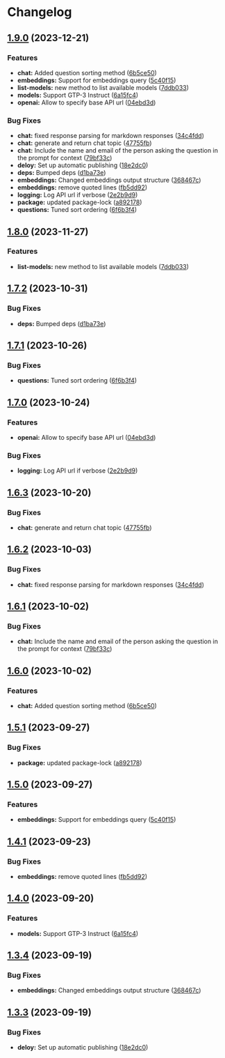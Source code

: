 # Changelog

## [1.9.0](https://github.com/mcmatrix/email-ai-tools/compare/v1.8.0...v1.9.0) (2023-12-21)


### Features

* **chat:** Added question sorting method ([6b5ce50](https://github.com/mcmatrix/email-ai-tools/commit/6b5ce506f7d43e03b1dd9f6ae0142c976a4eb88e))
* **embeddings:** Support for embeddings query ([5c40f15](https://github.com/mcmatrix/email-ai-tools/commit/5c40f1504f969cb39270edf28e06e2ea65681fc1))
* **list-models:** new method to list available models ([7ddb033](https://github.com/mcmatrix/email-ai-tools/commit/7ddb0334d1cc7b702533aec004b249ef5b1654b7))
* **models:** Support GTP-3 Instruct ([6a15fc4](https://github.com/mcmatrix/email-ai-tools/commit/6a15fc4fdda175485fc22b2bc5fa68a281ee65f5))
* **openai:** Allow to specify base API url ([04ebd3d](https://github.com/mcmatrix/email-ai-tools/commit/04ebd3d5adfd88ec7a681bbffed4fb302c982846))


### Bug Fixes

* **chat:** fixed response parsing for markdown responses ([34c4fdd](https://github.com/mcmatrix/email-ai-tools/commit/34c4fdda3ee7eca3a66d5f469cb4ee7a1f777083))
* **chat:** generate and return chat topic ([47755fb](https://github.com/mcmatrix/email-ai-tools/commit/47755fb0a8625df3bc43c2dc5b410d419e90bc03))
* **chat:** Include the name and email of the person asking the question in the prompt for context ([79bf33c](https://github.com/mcmatrix/email-ai-tools/commit/79bf33ca1ccd47e3680e912aebe8bcd243578507))
* **deloy:** Set up automatic publishing ([18e2dc0](https://github.com/mcmatrix/email-ai-tools/commit/18e2dc00a2c123995f2e67c81c132e4380021dd7))
* **deps:** Bumped deps ([d1ba73e](https://github.com/mcmatrix/email-ai-tools/commit/d1ba73ee14c3d1cd680a64fba637ae658460dcf3))
* **embeddings:** Changed embeddings output structure ([368467c](https://github.com/mcmatrix/email-ai-tools/commit/368467cabcb21dab9d4819933f6d3027f3cd3f26))
* **embeddings:** remove quoted lines ([fb5dd92](https://github.com/mcmatrix/email-ai-tools/commit/fb5dd92b834249a0290113df4c42b2f01eb22e84))
* **logging:** Log API url if verbose ([2e2b9d9](https://github.com/mcmatrix/email-ai-tools/commit/2e2b9d9bc605b3261f420855d5ae2d0ca5878153))
* **package:** updated package-lock ([a892178](https://github.com/mcmatrix/email-ai-tools/commit/a89217801c7d05a281c031a9ac72593e29febc97))
* **questions:** Tuned sort ordering ([6f6b3f4](https://github.com/mcmatrix/email-ai-tools/commit/6f6b3f467e70cca1dab82410c07029ca98932d7d))

## [1.8.0](https://github.com/postalsys/email-ai-tools/compare/v1.7.2...v1.8.0) (2023-11-27)


### Features

* **list-models:** new method to list available models ([7ddb033](https://github.com/postalsys/email-ai-tools/commit/7ddb0334d1cc7b702533aec004b249ef5b1654b7))

## [1.7.2](https://github.com/postalsys/email-ai-tools/compare/v1.7.1...v1.7.2) (2023-10-31)


### Bug Fixes

* **deps:** Bumped deps ([d1ba73e](https://github.com/postalsys/email-ai-tools/commit/d1ba73ee14c3d1cd680a64fba637ae658460dcf3))

## [1.7.1](https://github.com/postalsys/email-ai-tools/compare/v1.7.0...v1.7.1) (2023-10-26)


### Bug Fixes

* **questions:** Tuned sort ordering ([6f6b3f4](https://github.com/postalsys/email-ai-tools/commit/6f6b3f467e70cca1dab82410c07029ca98932d7d))

## [1.7.0](https://github.com/postalsys/email-ai-tools/compare/v1.6.3...v1.7.0) (2023-10-24)


### Features

* **openai:** Allow to specify base API url ([04ebd3d](https://github.com/postalsys/email-ai-tools/commit/04ebd3d5adfd88ec7a681bbffed4fb302c982846))


### Bug Fixes

* **logging:** Log API url if verbose ([2e2b9d9](https://github.com/postalsys/email-ai-tools/commit/2e2b9d9bc605b3261f420855d5ae2d0ca5878153))

## [1.6.3](https://github.com/postalsys/email-ai-tools/compare/v1.6.2...v1.6.3) (2023-10-20)


### Bug Fixes

* **chat:** generate and return chat topic ([47755fb](https://github.com/postalsys/email-ai-tools/commit/47755fb0a8625df3bc43c2dc5b410d419e90bc03))

## [1.6.2](https://github.com/postalsys/email-ai-tools/compare/v1.6.1...v1.6.2) (2023-10-03)


### Bug Fixes

* **chat:** fixed response parsing for markdown responses ([34c4fdd](https://github.com/postalsys/email-ai-tools/commit/34c4fdda3ee7eca3a66d5f469cb4ee7a1f777083))

## [1.6.1](https://github.com/postalsys/email-ai-tools/compare/v1.6.0...v1.6.1) (2023-10-02)


### Bug Fixes

* **chat:** Include the name and email of the person asking the question in the prompt for context ([79bf33c](https://github.com/postalsys/email-ai-tools/commit/79bf33ca1ccd47e3680e912aebe8bcd243578507))

## [1.6.0](https://github.com/postalsys/email-ai-tools/compare/v1.5.1...v1.6.0) (2023-10-02)


### Features

* **chat:** Added question sorting method ([6b5ce50](https://github.com/postalsys/email-ai-tools/commit/6b5ce506f7d43e03b1dd9f6ae0142c976a4eb88e))

## [1.5.1](https://github.com/postalsys/email-ai-tools/compare/v1.5.0...v1.5.1) (2023-09-27)


### Bug Fixes

* **package:** updated package-lock ([a892178](https://github.com/postalsys/email-ai-tools/commit/a89217801c7d05a281c031a9ac72593e29febc97))

## [1.5.0](https://github.com/postalsys/email-ai-tools/compare/v1.4.1...v1.5.0) (2023-09-27)


### Features

* **embeddings:** Support for embeddings query ([5c40f15](https://github.com/postalsys/email-ai-tools/commit/5c40f1504f969cb39270edf28e06e2ea65681fc1))

## [1.4.1](https://github.com/postalsys/email-ai-tools/compare/v1.4.0...v1.4.1) (2023-09-23)


### Bug Fixes

* **embeddings:** remove quoted lines ([fb5dd92](https://github.com/postalsys/email-ai-tools/commit/fb5dd92b834249a0290113df4c42b2f01eb22e84))

## [1.4.0](https://github.com/postalsys/email-ai-tools/compare/v1.3.4...v1.4.0) (2023-09-20)


### Features

* **models:** Support GTP-3 Instruct ([6a15fc4](https://github.com/postalsys/email-ai-tools/commit/6a15fc4fdda175485fc22b2bc5fa68a281ee65f5))

## [1.3.4](https://github.com/postalsys/email-ai-tools/compare/v1.3.3...v1.3.4) (2023-09-19)


### Bug Fixes

* **embeddings:** Changed embeddings output structure ([368467c](https://github.com/postalsys/email-ai-tools/commit/368467cabcb21dab9d4819933f6d3027f3cd3f26))

## [1.3.3](https://github.com/postalsys/email-ai-tools/compare/v1.3.2...v1.3.3) (2023-09-19)


### Bug Fixes

* **deloy:** Set up automatic publishing ([18e2dc0](https://github.com/postalsys/email-ai-tools/commit/18e2dc00a2c123995f2e67c81c132e4380021dd7))
